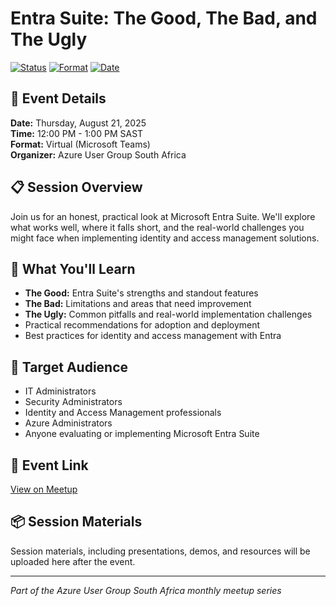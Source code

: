 # Entra Suite: The Good, The Bad, and The Ugly

[![Status](https://img.shields.io/badge/Status-Upcoming-orange)](#)
[![Format](https://img.shields.io/badge/Format-Teams_Meeting-blue)](#)
[![Date](https://img.shields.io/badge/Date-August_21,_2025-green)](#)

## 📅 Event Details

**Date:** Thursday, August 21, 2025  
**Time:** 12:00 PM - 1:00 PM SAST  
**Format:** Virtual (Microsoft Teams)  
**Organizer:** Azure User Group South Africa

## 📋 Session Overview

Join us for an honest, practical look at Microsoft Entra Suite. We'll explore what works well, where it falls short, and the real-world challenges you might face when implementing identity and access management solutions.

## 🎯 What You'll Learn

- **The Good:** Entra Suite's strengths and standout features
- **The Bad:** Limitations and areas that need improvement
- **The Ugly:** Common pitfalls and real-world implementation challenges
- Practical recommendations for adoption and deployment
- Best practices for identity and access management with Entra

## 👥 Target Audience

- IT Administrators
- Security Administrators
- Identity and Access Management professionals
- Azure Administrators
- Anyone evaluating or implementing Microsoft Entra Suite

## 🔗 Event Link

[View on Meetup](https://www.meetup.com/azure-user-group-southafrica/events/311440337/)

## 📦 Session Materials

Session materials, including presentations, demos, and resources will be uploaded here after the event.

---

*Part of the Azure User Group South Africa monthly meetup series*

